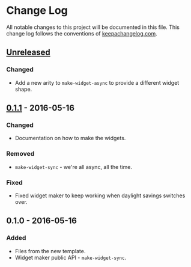 # Change Log
All notable changes to this project will be documented in this file. This change log follows the conventions of [keepachangelog.com](http://keepachangelog.com/).

## [Unreleased]
### Changed
- Add a new arity to `make-widget-async` to provide a different widget shape.

## [0.1.1] - 2016-05-16
### Changed
- Documentation on how to make the widgets.

### Removed
- `make-widget-sync` - we're all async, all the time.

### Fixed
- Fixed widget maker to keep working when daylight savings switches over.

## 0.1.0 - 2016-05-16
### Added
- Files from the new template.
- Widget maker public API - `make-widget-sync`.

[Unreleased]: https://github.com/your-name/clojure-stuff/compare/0.1.1...HEAD
[0.1.1]: https://github.com/your-name/clojure-stuff/compare/0.1.0...0.1.1
